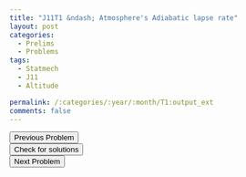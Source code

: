 ```yaml
---
title: "J11T1 &ndash; Atmosphere's Adiabatic lapse rate"
layout: post
categories:
  - Prelims
  - Problems
tags:
  - Statmech
  - J11
  - Altitude

permalink: /:categories/:year/:month/T1:output_ext
comments: false
---
```

<object data="2011J1T.pdf" type="application/pdf" width="100%" height="500"></object>

<div class='navbar'>
	<div float='left'><button onclick="window.location='Q3.html'" >Previous Problem</button></div>
	<div float='center'><button onclick="window.location='https://princetonprelim.com/prelim/26/'">Check for solutions</button></div>
	<div float='right'><button onclick="window.location='T2.html'" > Next Problem</button></div>
</div>
